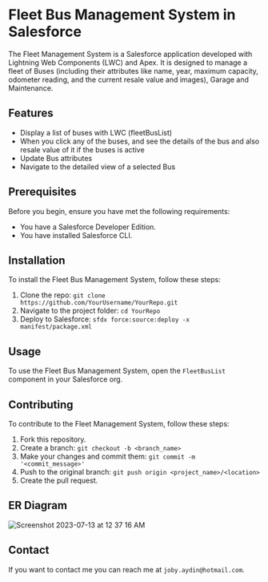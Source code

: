 # Fleet Bus Management System in Salesforce

The Fleet Management System is a Salesforce application developed with Lightning Web Components (LWC) and Apex. It is designed to manage a fleet of Buses (including their attributes like name, year, maximum capacity, odometer reading, and the current resale value and images), Garage and Maintenance.

## Features

- Display a list of buses with LWC (fleetBusList)
- When you click any of the buses, and see the details of the bus and also resale value of it if the buses is active
- Update Bus attributes
- Navigate to the detailed view of a selected Bus

## Prerequisites

Before you begin, ensure you have met the following requirements:
- You have a Salesforce Developer Edition.
- You have installed Salesforce CLI.

## Installation

To install the Fleet Bus Management System, follow these steps:

1. Clone the repo: `git clone https://github.com/YourUsername/YourRepo.git`
2. Navigate to the project folder: `cd YourRepo`
3. Deploy to Salesforce: `sfdx force:source:deploy -x manifest/package.xml`

## Usage 

To use the Fleet Bus Management System, open the `FleetBusList` component in your Salesforce org.

## Contributing

To contribute to the Fleet Management System, follow these steps:

1. Fork this repository.
2. Create a branch: `git checkout -b <branch_name>`
3. Make your changes and commit them: `git commit -m '<commit_message>'`
4. Push to the original branch: `git push origin <project_name>/<location>`
5. Create the pull request.

## ER Diagram
![Screenshot 2023-07-13 at 12 37 16 AM](https://github.com/eyup-aydin/FleetManagement/assets/41606948/6f1d9372-6d08-4e59-906f-0b301a661d95)

## Contact

If you want to contact me you can reach me at `joby.aydin@hotmail.com`.

